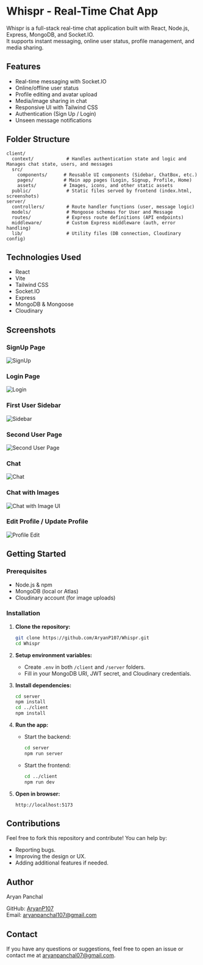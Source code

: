 # Whispr - Real-Time Chat App

Whispr is a full-stack real-time chat application built with React, Node.js, Express, MongoDB, and Socket.IO.  
It supports instant messaging, online user status, profile management, and media sharing.

## Features

- Real-time messaging with Socket.IO
- Online/offline user status
- Profile editing and avatar upload
- Media/image sharing in chat
- Responsive UI with Tailwind CSS
- Authentication (Sign Up / Login)
- Unseen message notifications


## Folder Structure

```
client/
  context/            # Handles authentication state and logic and Manages chat state, users, and messages
  src/
    components/      # Reusable UI components (Sidebar, ChatBox, etc.)
    pages/           # Main app pages (Login, Signup, Profile, Home)
    assets/          # Images, icons, and other static assets
  public/             # Static files served by frontend (index.html, screenshots)
server/
  controllers/        # Route handler functions (user, message logic)
  models/             # Mongoose schemas for User and Message
  routes/             # Express route definitions (API endpoints)
  middleware/         # Custom Express middleware (auth, error handling)
  lib/                # Utility files (DB connection, Cloudinary config)
```

## Technologies Used

- React
- Vite
- Tailwind CSS
- Socket.IO
- Express
- MongoDB & Mongoose
- Cloudinary

## Screenshots
### SignUp Page
![SignUp](client/public/SignUp_Page.png)
### Login Page
![Login](client/public/Login_Page.png)
### First User Sidebar
![Sidebar](client/public/Sidebar.png)
### Second User Page
![Second User Page](client/public/Second_User_Sidebar.png)
### Chat
![Chat](client/public/Chat.png)
### Chat with Images
![Chat with Image UI](client/public/Chat_with_Img.png)
### Edit Profile / Update Profile
![Profile Edit](client/public/Edit_Profile.png)

## Getting Started

### Prerequisites

- Node.js & npm
- MongoDB (local or Atlas)
- Cloudinary account (for image uploads)

### Installation

1. **Clone the repository:**
    ```bash
    git clone https://github.com/AryanP107/Whispr.git
    cd Whispr
    ```

2. **Setup environment variables:**
    - Create `.env` in both `/client` and `/server` folders.
    - Fill in your MongoDB URI, JWT secret, and Cloudinary credentials.

3. **Install dependencies:**
    ```bash
    cd server
    npm install
    cd ../client
    npm install
    ```

4. **Run the app:**
    - Start the backend:
        ```bash
        cd server
        npm run server
        ```
    - Start the frontend:
        ```bash
        cd ../client
        npm run dev
        ```

5. **Open in browser:**
    ```
    http://localhost:5173
    ```



## Contributions

Feel free to fork this repository and contribute! You can help by:

- Reporting bugs.
- Improving the design or UX.
- Adding additional features if needed.

## Author

Aryan Panchal

GitHub: [AryanP107](https://github.com/AryanP107)  
Email: aryanpanchal107@gmail.com

## Contact

If you have any questions or suggestions, feel free to open an issue or contact me at [aryanpanchal07@gmail.com](mailto:aryanpanchal07@gmail.com).